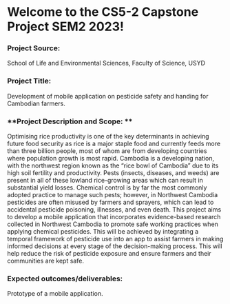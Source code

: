 # Welcome to the CS5-2 Capstone Project SEM2 2023!

### **Project Source:**
School of Life and Environmental Sciences, Faculty of Science, USYD

### **Project Title:**
Development of mobile application on pesticide safety and handing for Cambodian farmers.

### **Project Description and Scope: **
Optimising rice productivity is one of the key determinants in achieving future food security as rice is 
a major staple food and currently feeds more than three billion people, most of whom are from 
developing countries where population growth is most rapid. Cambodia is a developing nation, with 
the northwest region known as the “rice bowl of Cambodia” due to its high soil fertility and 
productivity. Pests (insects, diseases, and weeds) are present in all of these lowland rice-growing 
areas which can result in substantial yield losses. Chemical control is by far the most commonly 
adopted practice to manage such pests; however, in Northwest Cambodia pesticides are often 
misused by farmers and sprayers, which can lead to accidental pesticide poisoning, illnesses, and 
even death. 
This project aims to develop a mobile application that incorporates evidence-based research 
collected in Northwest Cambodia to promote safe working practices when applying chemical 
pesticides. This will be achieved by integrating a temporal framework of pesticide use into an app to 
assist farmers in making informed decisions at every stage of the decision-making process. This will 
help reduce the risk of pesticide exposure and ensure farmers and their communities are kept safe.

### **Expected outcomes/deliverables:**
Prototype of a mobile application.
